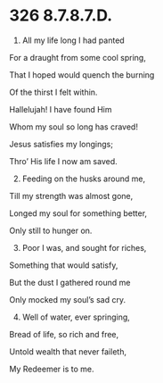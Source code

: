 # 326 8.7.8.7.D.

1.  All my life long I had panted

For a draught from some cool spring,

That I hoped would quench the burning

Of the thirst I felt within.

Hallelujah! I have found Him

Whom my soul so long has craved!

Jesus satisfies my longings;

Thro’ His life I now am saved.

2.  Feeding on the husks around me,

Till my strength was almost gone,

Longed my soul for something better,

Only still to hunger on.

3.  Poor I was, and sought for riches,

Something that would satisfy,

But the dust I gathered round me

Only mocked my soul’s sad cry.

4.  Well of water, ever springing,

Bread of life, so rich and free,

Untold wealth that never faileth,

My Redeemer is to me.

